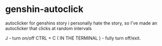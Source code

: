 # genshin-autoclick
autoclicker for genshins story
i personally hate the story, so I've made an autoclicker that clicks at random intervals

J - turn on/off
CTRL + C ( IN THE TERMINAL ) - fully turn off/exit.
